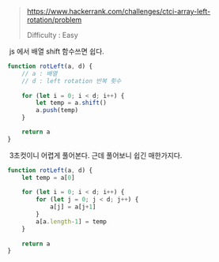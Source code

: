> https://www.hackerrank.com/challenges/ctci-array-left-rotation/problem
>
> Difficulty : Easy



​	js 에서 배열 shift 함수쓰면 쉽다.

```javascript
function rotLeft(a, d) {
	// a : 배열
    // d : left rotation 반복 횟수
    
    for (let i = 0; i < d; i++) {
        let temp = a.shift()
        a.push(temp)
    }

    return a
}
```



​	3초컷이니 어렵게 풀어본다. 근데 풀어보니 쉽긴 매한가지다.

```javascript
function rotLeft(a, d) {
    let temp = a[0]
    
    for (let i = 0; i < d; i++) {
        for (let j = 0; j < d; j++) {
            a[j] = a[j+1]
        }
        a[a.length-1] = temp
    }
    
    return a
}
```



